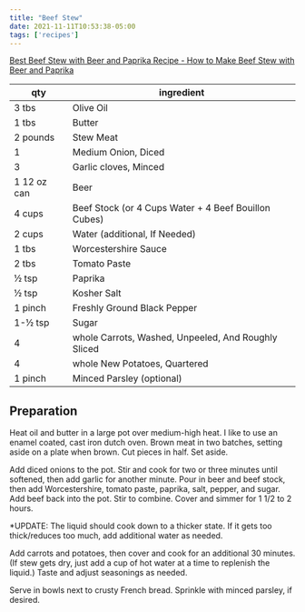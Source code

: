 ```yaml
---
title: "Beef Stew"
date: 2021-11-11T10:53:38-05:00
tags: ['recipes']
---
```


[Best Beef Stew with Beer and Paprika Recipe - How to Make Beef Stew with Beer and Paprika](https://www.thepioneerwoman.com/food-cooking/recipes/a9844/beef-stew-with-beer-and-paprika/)

qty | ingredient
---|---
3 tbs  | Olive Oil
1 tbs | Butter
2 pounds | Stew Meat
1 | Medium Onion, Diced
3 | Garlic cloves, Minced
1 12 oz can | Beer
4 cups | Beef Stock (or 4 Cups Water + 4 Beef Bouillon Cubes)
2 cups | Water (additional, If Needed)
1 tbs | Worcestershire Sauce
2 tbs  | Tomato Paste
½ tsp | Paprika
½ tsp | Kosher Salt
1 pinch | Freshly Ground Black Pepper
1-½ tsp | Sugar
4 | whole Carrots, Washed, Unpeeled, And Roughly Sliced
4 | whole New Potatoes, Quartered
1 pinch | Minced Parsley (optional)

## Preparation
Heat oil and butter in a large pot over medium-high heat. I like to use an enamel coated, cast iron dutch oven. Brown meat in two batches, setting aside on a plate when brown. Cut pieces in half. Set aside.

Add diced onions to the pot. Stir and cook for two or three minutes until softened, then add garlic for another minute. Pour in beer and beef stock, then add Worcestershire, tomato paste, paprika, salt, pepper, and sugar. Add beef back into the pot. Stir to combine. Cover and simmer for 1 1/2 to 2 hours.

*UPDATE: The liquid should cook down to a thicker state. If it gets too thick/reduces too
much, add additional water as needed.

Add carrots and potatoes, then cover and cook for an additional 30 minutes. (If stew gets dry, just add a cup of hot water at a time to replenish the liquid.) Taste and adjust seasonings as needed.

Serve in bowls next to crusty French bread. Sprinkle with minced parsley, if desired.